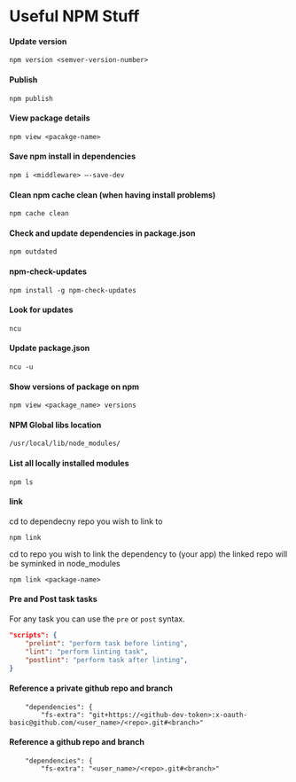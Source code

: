# Useful NPM Stuff

#### Update version
```
npm version <semver-version-number>
```

#### Publish
```
npm publish
```

#### View package details
```
npm view <pacakge-name>
```

#### Save npm install in dependencies
```
npm i <middleware> —-save-dev
```

#### Clean npm cache clean (when having install problems)
```
npm cache clean
```

#### Check and update dependencies in package.json
```
npm outdated
```

#### npm-check-updates
```
npm install -g npm-check-updates
```

#### Look for updates
```
ncu
```

#### Update package.json
```
ncu -u
```

#### Show versions of package on npm
```
npm view <package_name> versions 
```
#### NPM Global libs location
```
/usr/local/lib/node_modules/
```

#### List all locally installed modules
```
npm ls 
```

#### link
cd to dependecny repo you wish to link to

```
npm link
```

cd to repo you wish to link the dependency to (your app) the linked repo will be syminked in node_modules
```
npm link <package-name>
```

#### Pre and Post task tasks
For any task you can use the `pre`<task> or `post`<task> syntax.

```json
"scripts": {
    "prelint": "perform task before linting",
    "lint": "perform linting task",
    "postlint": "perform task after linting",
}
```

#### Reference a private github repo and branch
```
    "dependencies": {
        "fs-extra": "git+https://<github-dev-token>:x-oauth-basic@github.com/<user_name>/<repo>.git#<branch>"
```


#### Reference a github repo and branch
```
    "dependencies": {
        "fs-extra": "<user_name>/<repo>.git#<branch>"
```
